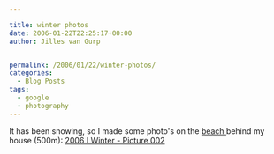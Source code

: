 ```yaml
---

title: winter photos
date: 2006-01-22T22:25:17+00:00
author: Jilles van Gurp


permalink: /2006/01/22/winter-photos/
categories:
  - Blog Posts
tags:
  - google
  - photography
---
```

It has been snowing, so I made some photo's on the [beach ](http://maps.google.com/?ll=60.169012,24.912143&spn=0.018743,0.041628&t=k)behind my house (500m): [2006 I Winter - Picture 002](https://www.jillesvangurp.com/Album/2006/2006%20I%20Winter/slides/Picture%20002.html)  

